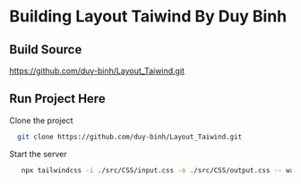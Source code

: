 # Building Layout Taiwind By Duy Binh

## Build Source

https://github.com/duy-binh/Layout_Taiwind.git

## Run Project Here

Clone the project

```bash
  git clone https://github.com/duy-binh/Layout_Taiwind.git
```

Start the server

```bash
   npx tailwindcss -i ./src/CSS/input.css -o ./src/CSS/output.css -- watch
```
